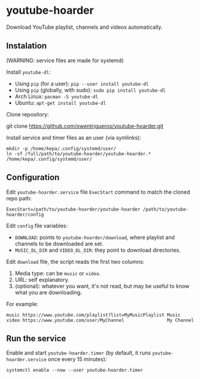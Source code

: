 # youtube-hoarder
Download YouTube playlist, channels and videos automatically.

## Instalation
(WARNING: service files are made for systemd)

Install `youtube-dl`:

- Using `pip` (for a user): `pip --user install youtube-dl`
- Using `pip` (globally, with sudo): `sudo pip install youtube-dl`
- Arch Linux: `pacman -S youtube-dl`
- Ubuntu: `apt-get install youtube-dl`

Clone repository:

   git clone https://github.com/owentrigueros/youtube-hoarder.git

Install service and timer files as an user (via symlinks):

    mkdir -p /home/kepa/.config/systemd/user/
    ln -sf /full/path/to/youtube-hoarder/youtube-hoarder.* /home/kepa/.config/systemd/user/

## Configuration
Edit `youtube-hoarder.service` file `ExecStart` command to match the cloned repo path:

   `ExecStart=/path/to/youtube-hoarder/youtube-hoarder /path/to/youtube-hoarder/config`

Edit `config` file variables:

- `DOWNLOAD`: points to `youtube-hoarder/download`, where playlist and channels to be downloaded are set.
- `MUSIC_DL_DIR` and `VIDEO_DL_DIR`: they point to download directories.

Edit `download` file, the script reads the first two columns:

1. Media type: can be `music` or `video`.
2. URL: self explanatory.
3. (optional): whatever you want, it's not read, but may be useful to know what you are downloading.

For example:

    music https://www.youtube.com/playlist?list=MyMusicPlaylist Music
    video https://www.youtube.com/user/MyChannel                My Channel

## Run the service
Enable and start `youtube-hoarder.timer` (by default, it runs `youtube-hoarder.service` once every 15 minutes):

    systemctl enable --now --user youtube-hoarder.timer
